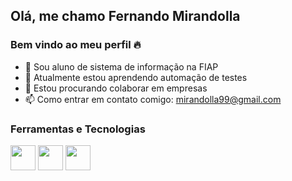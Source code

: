 ## Olá, me chamo Fernando Mirandolla
### Bem vindo ao meu perfil 🔥

- 🔭 Sou aluno de sistema de informação na FIAP
- 🌱 Atualmente estou aprendendo automação de testes
- 👯 Estou procurando colaborar em empresas
- 📫 Como entrar em contato comigo: mirandolla99@gmail.com

### Ferramentas e Tecnologias

<img src="https://cdn.jsdelivr.net/gh/devicons/devicon/icons/git/git-original.svg" width="40" height="40"/> 
<img src="https://cdn.jsdelivr.net/gh/devicons/devicon/icons/javascript/javascript-original.svg" width="40" height="40"/>
<img src="https://cdn.jsdelivr.net/gh/devicons/devicon/icons/java/java-original.svg" width="40" height="40" />
          
          
